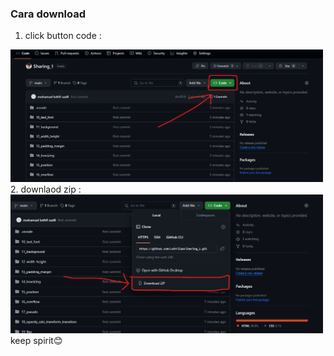 ### Cara download 
1. click button code : 
<img src="./assets/image1.png" alt="click code" width="500"/>
2. downlaod zip :
<img src="./assets/image2.png" alt="download zip" width="500"/>
keep spirit😊

